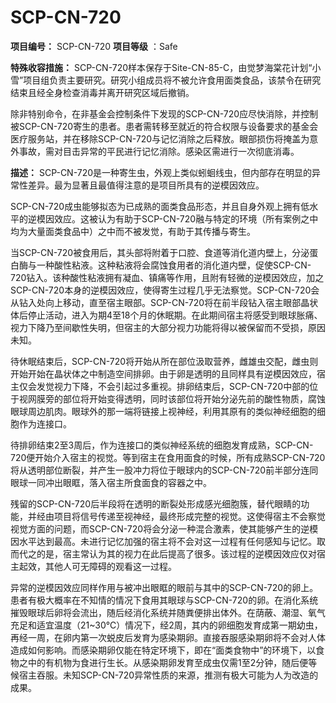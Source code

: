 # SCP-CN-720


**项目编号：** SCP-CN-720
**项目等级** ：Safe

**特殊收容措施：** SCP-CN-720样本保存于Site-CN-85-C，由觉梦海棠花计划“小雪”项目组负责主要研究。研究小组成员将不被允许食用面类食品，该禁令在研究结束且经全身检查消毒并离开研究区域后撤销。

除非特别命令，在非基金会控制条件下发现的SCP-CN-720应尽快消除，并控制被SCP-CN-720寄生的患者。患者需转移至就近的符合权限与设备要求的基金会医疗服务站，并在移除SCP-CN-720与记忆消除之后释放。眼部损伤将掩盖为意外事故，需对目击异常的平民进行记忆消除。感染区需进行一次彻底消毒。

**描述：** SCP-CN-720是一种寄生虫，外观上类似蚓蛔线虫，但内部存在明显的异常性差异。最为显著且最值得注意的是项目所具有的逆模因效应。

SCP-CN-720成虫能够拟态为已成熟的面类食品形态，并且自身外观上拥有低水平的逆模因效应。这被认为有助于SCP-CN-720融与特定的环境（所有案例之中均为大量面类食品中）之中而不被发觉，有助于其传播与寄生。

当SCP-CN-720被食用后，其头部将附着于口腔、食道等消化道内壁上，分泌蛋白酶与一种酸性粘液。这种粘液将会腐蚀食用者的消化道内壁，促使SCP-CN-720钻入。该种酸性粘液拥有凝血、镇痛等作用，且附有轻微的逆模因效应，加之SCP-CN-720本身的逆模因效应，使得寄生过程几乎无法察觉。SCP-CN-720会从钻入处向上移动，直至宿主眼部。SCP-CN-720将在前半段钻入宿主眼部晶状体后停止活动，进入为期4至18个月的休眠期。在此期间宿主将感受到眼球胀痛、视力下降乃至间歇性失明，但宿主的大部分视力功能将得以被保留而不受损，原因未知。

待休眠结束后，SCP-CN-720将开始从所在部位汲取营养，雌雄虫交配，雌虫则开始开始在晶状体之中制造空间排卵。由于卵是透明的且同样具有逆模因效应，宿主仅会发觉视力下降，不会引起过多重视。排卵结束后，SCP-CN-720中部的位于视网膜旁的部位将开始变得透明，同时该部位将开始分泌先前的酸性物质，腐蚀眼球周边肌肉。眼球外的那一端将链接上视神经，利用其原有的类似神经细胞的细胞作为连接口。

待排卵结束2至3周后，作为连接口的类似神经系统的细胞发育成熟，SCP-CN-720便开始介入宿主的视觉。等到宿主在食用面食的时候，所有成熟SCP-CN-720将从透明部位断裂，并产生一股冲力将位于眼球内的SCP-CN-720前半部分连同眼球一同冲出眼眶，落入宿主所食面食的容器之中。

残留的SCP-CN-720后半段将在透明的断裂处形成感光细胞簇，替代眼睛的功能，并经由项目将信号传递至视神经，最终形成完整的视觉。这使得宿主不会察觉视觉方面的问题，而SCP-CN-720将会分泌一种混合激素，使其能够产生的逆模因水平达到最高。未进行记忆加强的宿主将不会对这一过程有任何感知与记忆。取而代之的是，宿主常认为其的视力在此后提高了很多。该过程的逆模因效应仅对宿主起效，其他人可无障碍的观看这一过程。

异常的逆模因效应同样作用与被冲出眼眶的眼前与其中的SCP-CN-720的卵上。患者有极大概率在不知情的情况下食用其眼球与SCP-CN-720的卵。在消化系统摧毁眼球后卵将会流出，随后经消化系统并随粪便排出体外。在荫蔽、潮湿、氧气充足和适宜温度（21~30℃）情况下，经2周，其内的卵细胞发育成第一期幼虫，再经一周，在卵内第一次蜕皮后发育为感染期卵。直接吞服感染期卵将不会对人体造成如何影响。而感染期卵仅能在特定环境下，即在“面类食物中”的环境下，以食物之中的有机物为食进行生长。从感染期卵发育至成虫仅需1至2分钟，随后便等候宿主吞服。未知SCP-CN-720异常性质的来源，推测有极大可能为人为改造的成果。


